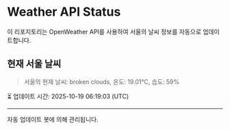 
# Weather API Status

이 리포지토리는 OpenWeather API를 사용하여 서울의 날씨 정보를 자동으로 업데이트합니다.

## 현재 서울 날씨
> 서울의 현재 날씨: broken clouds, 온도: 19.01°C, 습도: 59%

⏳ 업데이트 시간: 2025-10-19 06:19:03 (UTC)

---
자동 업데이트 봇에 의해 관리됩니다.
